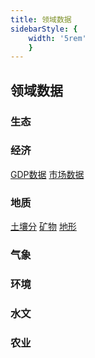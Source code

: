 ```yaml
---
title: 领域数据
sidebarStyle: {
    width: '5rem'
    }
---
```

## 领域数据

### 生态

### 经济

[GDP数据](/) [市场数据](/)

### 地质

[土壤分](/) [矿物](/) [地形](/)

### 气象

### 环境

### 水文

### 农业


<Vssue/>